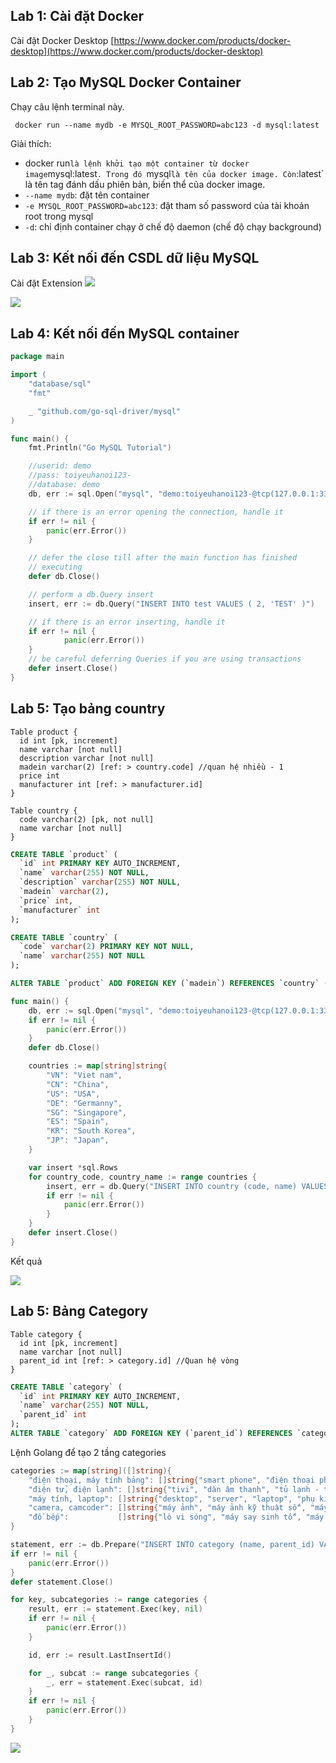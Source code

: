 
## Lab 1: Cài đặt Docker
Cài đặt Docker Desktop  [https://www.docker.com/products/docker-desktop](https://www.docker.com/products/docker-desktop)

## Lab 2: Tạo MySQL Docker Container
Chạy câu lệnh terminal này.
```
 docker run --name mydb -e MYSQL_ROOT_PASSWORD=abc123 -d mysql:latest
```

Giải thích:
* docker run` là lệnh khởi tạo một container từ docker image `mysql:latest`. Trong đó `mysql` là tên của docker image. Còn `:latest` là tên tag đánh dấu phiên bản, biến thể của docker image.
* `--name mydb`: đặt tên container
* `-e MYSQL_ROOT_PASSWORD=abc123`: đặt tham số password của tài khoản root trong mysql
* `-d`: chỉ định container chạy ở chế độ daemon (chế độ chạy background)



## Lab 3: Kết nối đến CSDL dữ liệu MySQL

Cài đặt Extension
![](images/mysql_extension.jpg)

![](images/connect_db.jpg)


## Lab 4: Kết nối đến MySQL container
```go
package main

import (
	"database/sql"
	"fmt"

	_ "github.com/go-sql-driver/mysql"
)

func main() {
	fmt.Println("Go MySQL Tutorial")

	//userid: demo
	//pass: toiyeuhanoi123-
	//database: demo
	db, err := sql.Open("mysql", "demo:toiyeuhanoi123-@tcp(127.0.0.1:3306)/demo")

	// if there is an error opening the connection, handle it
	if err != nil {
		panic(err.Error())
	}

	// defer the close till after the main function has finished
	// executing
	defer db.Close()

	// perform a db.Query insert
	insert, err := db.Query("INSERT INTO test VALUES ( 2, 'TEST' )")

	// if there is an error inserting, handle it
	if err != nil {
			panic(err.Error())
	}
	// be careful deferring Queries if you are using transactions
	defer insert.Close()
}
```

## Lab 5: Tạo bảng country
```
Table product {
  id int [pk, increment]
  name varchar [not null]
  description varchar [not null]
  madein varchar(2) [ref: > country.code] //quan hệ nhiều - 1
  price int
  manufacturer int [ref: > manufacturer.id]
}

Table country {
  code varchar(2) [pk, not null]
  name varchar [not null]
}
```

```sql
CREATE TABLE `product` (
  `id` int PRIMARY KEY AUTO_INCREMENT,
  `name` varchar(255) NOT NULL,
  `description` varchar(255) NOT NULL,
  `madein` varchar(2),
  `price` int,
  `manufacturer` int
);

CREATE TABLE `country` (
  `code` varchar(2) PRIMARY KEY NOT NULL,
  `name` varchar(255) NOT NULL
);

ALTER TABLE `product` ADD FOREIGN KEY (`madein`) REFERENCES `country` (`code`);
```

```go
func main() {
	db, err := sql.Open("mysql", "demo:toiyeuhanoi123-@tcp(127.0.0.1:3306)/demo")
	if err != nil {
		panic(err.Error())
	}
	defer db.Close()

	countries := map[string]string{
		"VN": "Viet nam",
		"CN": "China",
		"US": "USA",
		"DE": "Germanny",
		"SG": "Singapore",
		"ES": "Spain",
		"KR": "South Korea",
		"JP": "Japan",
	}

	var insert *sql.Rows
	for country_code, country_name := range countries {
		insert, err = db.Query("INSERT INTO country (code, name) VALUES ('" + country_code + "', '" + country_name + "')")
		if err != nil {
			panic(err.Error())
		}
	}
	defer insert.Close()
}
```

Kết quả

![](images/country.jpg)

## Lab 5: Bảng Category

```
Table category {
  id int [pk, increment]
  name varchar [not null]
  parent_id int [ref: > category.id] //Quan hệ vòng
}
```

```sql
CREATE TABLE `category` (
  `id` int PRIMARY KEY AUTO_INCREMENT,
  `name` varchar(255) NOT NULL,
  `parent_id` int
);
ALTER TABLE `category` ADD FOREIGN KEY (`parent_id`) REFERENCES `category` (`id`);
```

Lệnh Golang để tạo 2 tầng categories

```go
categories := map[string]([]string){
	"điện thoại, máy tính bảng": []string{"smart phone", "điện thoại phổ thông", "máy tính bảng", "máy đọc sách"},
	"điện tử, điện lạnh": []string{"tivi", "dàn âm thanh", "tủ lạnh - tủ mát", "máy điều hoà", "phụ kiện điện lạnh", "máy giặt", "hút bụi", "lọc không khí", "rủa bát"},
	"máy tính, laptop": []string{"desktop", "server", "laptop", "phụ kiện máy tính"},
	"camera, camcoder": []string{"máy ảnh", "máy ảnh kỹ thuật số", "máy quay phim", "camera giám sá", "camera hành trình", "balo", "ống kính"},
	"đồ bếp":           []string{"lò vi sóng", "máy say sinh tố", "máy đánh trứng", "bếp từ", "bếp hồng ngoại", "bếp ga"},
}

statement, err := db.Prepare("INSERT INTO category (name, parent_id) VALUES (?, ?)")
if err != nil {
	panic(err.Error())
}
defer statement.Close()

for key, subcategories := range categories {
	result, err := statement.Exec(key, nil)
	if err != nil {
		panic(err.Error())
	}

	id, err := result.LastInsertId()

	for _, subcat := range subcategories {
		_, err = statement.Exec(subcat, id)
	}
	if err != nil {
		panic(err.Error())
	}
}
```

![](images/category.jpg)